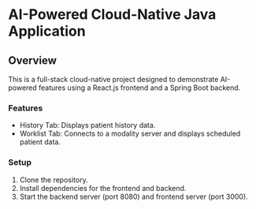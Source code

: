 # AI-Powered Cloud-Native Java Application

## Overview
This is a full-stack cloud-native project designed to demonstrate AI-powered features using a React.js frontend and a Spring Boot backend.

### Features
- History Tab: Displays patient history data.
- Worklist Tab: Connects to a modality server and displays scheduled patient data.

### Setup
1. Clone the repository.
2. Install dependencies for the frontend and backend.
3. Start the backend server (port 8080) and frontend server (port 3000).

